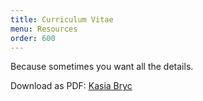```yaml
---
title: Curriculum Vitae
menu: Resources
order: 600
---
```

Because sometimes you want all the details.

Download as PDF: [Kasia Bryc](/assets/static/Bryc_CV.pdf)
